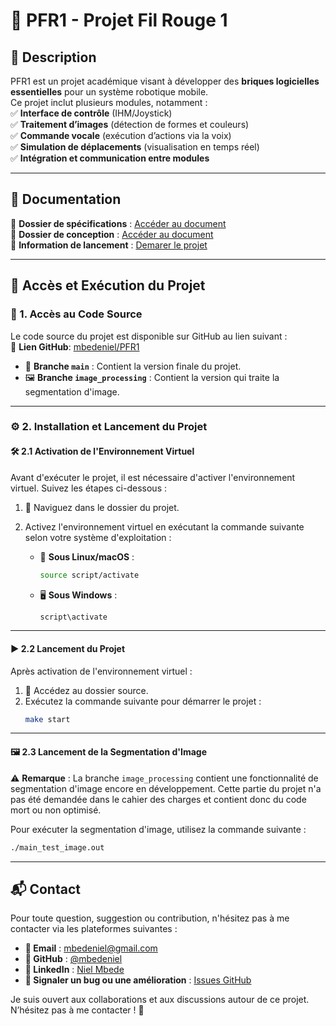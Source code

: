 # 🚀 PFR1 - Projet Fil Rouge 1

## 📌 Description  
PFR1 est un projet académique visant à développer des **briques logicielles essentielles** pour un système robotique mobile.  
Ce projet inclut plusieurs modules, notamment :  
✅ **Interface de contrôle** (IHM/Joystick)  
✅ **Traitement d’images** (détection de formes et couleurs)  
✅ **Commande vocale** (exécution d’actions via la voix)  
✅ **Simulation de déplacements** (visualisation en temps réel)  
✅ **Intégration et communication entre modules**  

---

## 📑 Documentation

📖 **Dossier de spécifications** : [Accéder au document](https://docs.google.com/document/d/12Hq2i1GicSI5481lbBnFl8o8Qk2yvguGwZo9qh0loVM/edit?tab=t.0)  
📖 **Dossier de conception** : [Accéder au document](https://docs.google.com/document/d/1l2uWgT71iv9eLcTDZUwbzRZXGO4OO0VA-hVmc9iGPXo/edit?tab=t.0)  
📖 **Information de lancement** : [Demarer le projet](https://docs.google.com/document/d/1fP7jNQMx8aDODiHe4AYGTqzctlRfdKvD_wYDVsOZ6c0/edit?tab=t.0)  

---
## 🚀 Accès et Exécution du Projet

### 🔗 1. Accès au Code Source
Le code source du projet est disponible sur GitHub au lien suivant :  
🔗 **Lien GitHub**: [mbedeniel/PFR1](https://github.com/mbedeniel/PFR1)

- 🌟 **Branche `main`** : Contient la version finale du projet.
- 🖼️ **Branche `image_processing`** : Contient la version qui traite la segmentation d'image.

---

### ⚙️ 2. Installation et Lancement du Projet

#### 🛠️ 2.1 Activation de l'Environnement Virtuel
Avant d'exécuter le projet, il est nécessaire d'activer l'environnement virtuel. Suivez les étapes ci-dessous :

1. 📂 Naviguez dans le dossier du projet.
2. Activez l'environnement virtuel en exécutant la commande suivante selon votre système d'exploitation :

   - 🐧 **Sous Linux/macOS** :
     ```bash
     source script/activate
     ```
   - 🖥️ **Sous Windows** :
     ```powershell
     script\activate
     ```

---

#### ▶️ 2.2 Lancement du Projet
Après activation de l'environnement virtuel :

1. 📁 Accédez au dossier source.
2. Exécutez la commande suivante pour démarrer le projet :
   ```bash
   make start
   ```

---

#### 🖼️ 2.3 Lancement de la Segmentation d'Image
⚠️ **Remarque** : La branche `image_processing` contient une fonctionnalité de segmentation d'image encore en développement. Cette partie du projet n'a pas été demandée dans le cahier des charges et contient donc du code mort ou non optimisé.

Pour exécuter la segmentation d'image, utilisez la commande suivante :
```bash
./main_test_image.out
```

---

## 📬 Contact

Pour toute question, suggestion ou contribution, n'hésitez pas à me contacter via les plateformes suivantes :  

- **📧 Email** : [mbedeniel@gmail.com](mailto:mbedeniel@gmail.com)  
- **🐙 GitHub** : [@mbedeniel](https://github.com/mbedeniel)  
- **💼 LinkedIn** : [Niel Mbede](https://www.linkedin.com/in/niel-mbede/)  
- **🐛 Signaler un bug ou une amélioration** : [Issues GitHub](https://github.com/mbedeniel/LesGaulois/issues)  

Je suis ouvert aux collaborations et aux discussions autour de ce projet. N’hésitez pas à me contacter ! 🚀  

